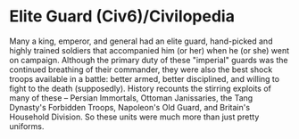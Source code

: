 # Elite Guard (Civ6)/Civilopedia

Many a king, emperor, and general had an elite guard, hand-picked and highly trained soldiers that accompanied him (or her) when he (or she) went on campaign. Although the primary duty of these "imperial" guards was the continued breathing of their commander, they were also the best shock troops available in a battle: better armed, better disciplined, and willing to fight to the death (supposedly). History recounts the stirring exploits of many of these – Persian Immortals, Ottoman Janissaries, the Tang Dynasty's Forbidden Troops, Napoleon's Old Guard, and Britain's Household Division. So these units were much more than just pretty uniforms.